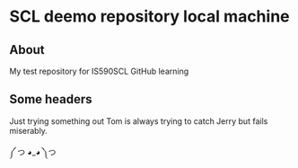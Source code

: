 # SCL deemo repository local machine

## About
My test repository for IS590SCL GitHub learning

## Some headers

Just trying something out
Tom is always trying to catch Jerry but fails miserably.

 ༼ つ ◕_◕ ༽つ
